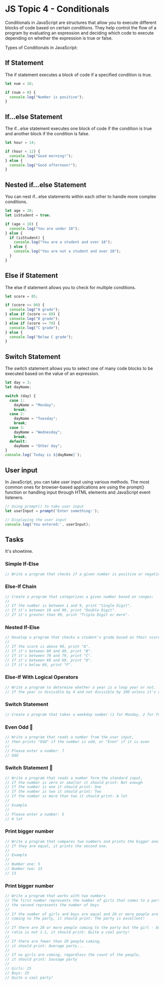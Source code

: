 # JS Topic 4 - Conditionals

Conditionals in JavaScript are structures that allow you to execute different blocks of code based on certain conditions. They help control the flow of a program by evaluating an expression and deciding which code to execute depending on whether the expression is true or false.

Types of Conditionals in JavaScript:

## If Statement

The if statement executes a block of code if a specified condition is true.

```js
let num = 10;

if (num > 0) {
  console.log("Number is positive");
}
```

## If...else Statement

The if...else statement executes one block of code if the condition is true and another block if the condition is false.

```js
let hour = 14;

if (hour < 12) {
  console.log("Good morning!");
} else {
  console.log("Good afternoon!");
}
```

## Nested if...else Statement

You can nest if...else statements within each other to handle more complex conditions.

```js
let age = 20;
let isStudent = true;

if (age < 18) {
  console.log("You are under 18");
} else {
  if (isStudent) {
    console.log("You are a student and over 18");
  } else {
    console.log("You are not a student and over 18");
  }
}
```

## Else if Statement

The else if statement allows you to check for multiple conditions.

```js
let score = 85;

if (score >= 90) {
  console.log("A grade");
} else if (score >= 80) {
  console.log("B grade");
} else if (score >= 70) {
  console.log("C grade");
} else {
  console.log("Below C grade");
}
```

## Switch Statement

The switch statement allows you to select one of many code blocks to be executed based on the value of an expression.

```js
let day = 3;
let dayName;

switch (day) {
  case 1:
    dayName = "Monday";
    break;
  case 2:
    dayName = "Tuesday";
    break;
  case 3:
    dayName = "Wednesday";
    break;
  default:
    dayName = "Other day";
}
console.log(`Today is ${dayName}`);
```

## User input

In JavaScript, you can take user input using various methods. The most common ones for browser-based applications are using the prompt() function or handling input through HTML elements and JavaScript event listeners.

```js
// Using prompt() to take user input
let userInput = prompt('Enter something:');

// Displaying the user input
console.log('You entered:', userInput);
```

## Tasks

It's showtime.

### Simple If-Else

```js
// Write a program that checks if a given number is positive or negative. If the number is greater than zero, print "Positive", otherwise print "Negative".
```

### Else-If Chain

```js
// Create a program that categorizes a given number based on ranges:
// 
// If the number is between 1 and 9, print "Single Digit".
// If it's between 10 and 99, print "Double Digit".
// If it's greater than 99, print "Triple Digit or more".
```

### Nested If-Else

```js
// Develop a program that checks a student's grade based on their score:
// 
// If the score is above 90, print "A".
// If it's between 80 and 89, print "B".
// If it's between 70 and 79, print "C".
// If it's between 60 and 69, print "D".
// If it's below 60, print "F".
```

### Else-If With Logical Operators

```js
// Write a program to determine whether a year is a leap year or not. 
// If the year is divisible by 4 and not divisible by 100 unless it's divisible by 400, print "Leap year", otherwise print "Not a leap year".
```

### Switch Statement

```js
// Create a program that takes a weekday number (1 for Monday, 2 for Tuesday, and so on) and prints the corresponding weekday name. If the number is not between 1 and 7, print "Invalid input".
```

### Even Odd 💪

```js
// Write a program that reads a number from the user input,
// then prints "Odd" if the number is odd, or "Even" if it is even
//
// Please enter a number: 7
// Odd
```

### Switch Statement 💪

```js
// Write a program that reads a number form the standard input,
// If the number is zero or smaller it should print: Not enough
// If the number is one it should print: One
// If the number is two it should print: Two
// If the number is more than two it should print: A lot
//
// Example
//
// Please enter a number: 5
// A lot
```

### Print bigger number 

```js
// Write a program that compares two numbers and prints the bigger one.
// If they are equal, it prints the second one.
//
// Example
//
// Number one: 5
// Number two: 13
// 13
```

### Print bigger number 

```js
// Write a program that works with two numbers
// The first number represents the number of girls that comes to a party,
// the second represents the number of boys
//
// If the number of girls and boys are equal and 20 or more people are
// coming to the party, it should print: The party is excellent!
//
// If there are 20 or more people coming to the party but the girl - boy
// ratio is not 1-1, it should print: Quite a cool party!
//
// If there are fewer than 20 people coming,
// it should print: Average party...
//
// If no girls are coming, regardless the count of the people,
// it should print: Sausage party
//
// Girls: 15
// Boys: 25
// Quite a cool party!
```